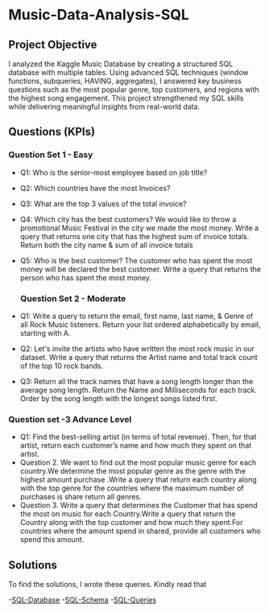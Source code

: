 # Music-Data-Analysis-SQL
## Project Objective 
I analyzed the Kaggle Music Database by creating a structured SQL database with multiple tables. Using advanced SQL techniques (window functions, subqueries, HAVING, aggregates), I answered key business questions such as the most popular genre, top customers, and regions with the highest song engagement. This project strengthened my SQL skills while delivering meaningful insights from real-world data.

## Questions (KPIs)
### Question Set 1 - Easy 
- Q1: Who is the senior-most employee based on job title?
- Q2: Which countries have the most Invoices?
- Q3: What are the top 3 values of the total invoice?
- Q4: Which city has the best customers? We would like to throw a promotional Music Festival in the city we made the most money. Write a query that returns one city that has the highest sum of invoice totals.
  Return both the city name & sum of all invoice totals
- Q5: Who is the best customer? The customer who has spent the most money will be declared the best customer. Write a query that returns the person who has spent the most money.


  ### Question Set 2 - Moderate
- Q1: Write a query to return the email, first name, last name, & Genre of all Rock Music listeners. Return your list ordered alphabetically by email, starting with A.
- Q2: Let's invite the artists who have written the most rock music in our dataset. Write a query that returns the Artist name and total track count of the top 10 rock bands.
- Q3: Return all the track names that have a song length longer than the average song length. Return the Name and Milliseconds for each track. Order by the song length with the longest songs listed first.

### Question set -3 Advance Level
- Q1: Find the best-selling artist (in terms of total revenue). Then, for that artist, return each customer’s name and how much they spent on that artist.
- Question 2. We want to find out the most popular music genre for each country.We determine the most popular genre as the genre with the highest amount purchase .Write a query that return each country along with  the top genre.for the countries where the maximum number of purchases is share return all genres.
- Question 3. Write a query that determines the Customer that has spend the most on music for each Country.Write a query that return the Country along with the top customer and how much they spent.For countries where the amount spend in shared, provide all customers who spend this amount.

## Solutions 
To find the solutions, I wrote these queries. Kindly read that

-<a href="https://github.com/AsheeshSinghrajput/Music-Data-Analysis-SQL/blob/main/Music_Store_database.sql">SQL-Database</a>
-<a href="https://github.com/AsheeshSinghrajput/Music-Data-Analysis-SQL/blob/main/MusicDatabaseSchema.png">SQL-Schema</a>
-<a href="https://github.com/AsheeshSinghrajput/Music-Data-Analysis-SQL/blob/main/Music%20data%20analysis.sql">SQL-Queries</a>



